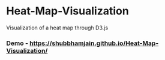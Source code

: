 # Heat-Map-Visualization
Visualization of a heat map through D3.js

### Demo - https://shubbhamjain.github.io/Heat-Map-Visualization/
